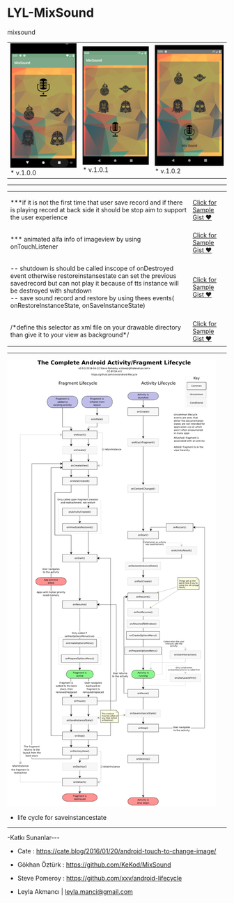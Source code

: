 # LYL-MixSound
mixsound


<table><tr><td>
 <img src="https://github.com/leyla-manci/Android-LifeCycle/blob/master/app/src/main/res/mipmap-hdpi/design_v1.png">
* v.1.0.0
 </td>
 <td>
  <img src="https://github.com/leyla-manci/Android-LifeCycle/blob/master/app/src/main/res/mipmap-hdpi/design_v2.png">
* v.1.0.1
 </td>
  <td>
  <img src="https://github.com/leyla-manci/Android-LifeCycle/blob/master/app/src/main/res/mipmap-hdpi/design_v3.png">
* v.1.0.2
 </td></tr></table>

***

<table><tr><td>
<p>  ***if it is not the first time that user save record and
                 if there is playing record at back side it should be stop
   aim to support the user experience </p>
 </td>
 <td>
<a href="https://gist.github.com/leyla-manci/717efe7583b8cdf6f7b86ceb4e4e3e80"> Click for Sample Gist ❤️ </a>
 </td></tr> 
 <tr><td>
<p>  *** animated alfa info of imageview by using onTouchListener </p>
 </td>
 <td>
<a href="https://gist.github.com/leyla-manci/2534b2da5096b9a8e4d1122680c44d65"> Click for Sample Gist ❤️ </a>
 </td></tr> 
 <tr><td>
<p>  -- shutdown is should be called inscope of onDestroyed event
         otherwise restoreinstansestate can set the previous savedrecord but can not play it
         because of tts instance will be destroyed with shutdown 
  </br>
    -- save sound record and restore by using thees events(    onRestoreInstanceState,  onSaveInstanceState) 
   </p>
 </td>
 <td>
<a href="https://gist.github.com/leyla-manci/9c7a1767a56103e089a9409eb991b06c"> Click for Sample Gist ❤️ </a> 
 </td></tr>
 <tr>

<td>
<p>  /*define this selector as xml file on your drawable directory than give it to your view as background*/
   </p>
 </td>
 <td>
<a href="https://gist.github.com/leyla-manci/f254acf3deb9501502954de532a47ef8"> Click for Sample Gist ❤️ </a> 
 </td>


</tr>
 </table>



***
![Background Image]( https://github.com/leyla-manci/Android-LifeCycle/blob/master/app/src/main/res/mipmap-hdpi/kapsamli-lifecycle.png)
* life cycle for saveinstancestate

***
-Katkı Sunanlar---
* Cate : https://cate.blog/2016/01/20/android-touch-to-change-image/
* Gökhan Öztürk : https://github.com/KeKod/MixSound
* Steve Pomeroy : https://github.com/xxv/android-lifecycle

* Leyla Akmancı | [leyla.manci@gmail.com](mailto:leyla.manci@gmail.com)
